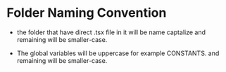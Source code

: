 # Folder Naming Convention

- the folder that have direct .tsx file in it will be name captalize and remaining will be smaller-case.

- The global variables will be uppercase for example CONSTANTS. and remaining will be smaller-case.
